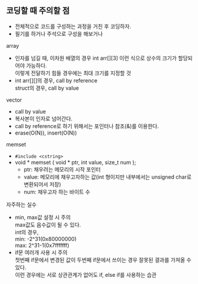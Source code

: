 ## 코딩할 때 주의할 점  

- 전체적으로 코드를 구성하는 과정을 거친 후 코딩하자.  
- 필기를 하거나 주석으로 구성을 해보거나  

array  
- 인자를 넘길 때, 이차원 배열의 경우 int arr[][3] 이런 식으로 상수의 크기가 할당되어야 가능하다.  
  이렇게 전달하기 힘들 경우에는 최대 크기를 지정할 것  
- int arr[][]의 경우, call by reference  
  struct의 경우, call by value   

vector  
- call by value   
- 복사본이 인자로 넘어간다.  
- call by reference로 하기 위해서는 포인터나 참조(&)를 이용한다.  
- erase(O(N)), insert(O(N))  

memset
- `#include <cstring>`   
- void * memset ( void * ptr, int value, size_t num );  
  - ptr: 채우려는 메모리의 시작 포인터  
  - value: 메모리에 채우고자하는 값(int 형이지만 내부에서는 unsigned char로 변환되어서 저장)    
  - num: 채우고자 하는 바이트 수  

자주하는 실수    
- min, max값 설정 시 주의  
  max값도 음수값이 될 수 있다.  
  int의 경우,   
  min: -2^31(0x80000000)    
  max: 2^31-1(0x7fffffff)  
- if문 여러개 사용 시 주의  
  첫번째 if문에서 변경된 값이 두번째 if문에서 쓰이는 경우 잘못된 결과를 가져올 수 있다.  
  이런 경우에는 서로 상관관계가 없어도 if, else if를 사용하는 습관  


